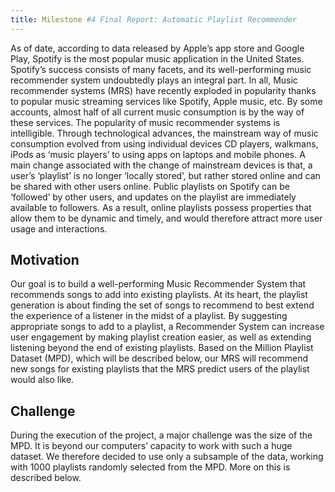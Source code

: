 ```yaml
---
title: Milestone #4 Final Report: Automatic Playlist Recommender
---
```


As of date, according to data released by Apple’s app store and Google Play, Spotify is the most popular music application in the United States. Spotify’s success consists of many facets, and its well-performing music recommender system undoubtedly plays an integral part.  In all, Music recommender systems (MRS) have recently exploded in popularity thanks to popular music streaming services like Spotify, Apple music, etc. By some accounts, almost half of all current music consumption is by the way of these services.	The popularity of music recommender systems is intelligible. Through technological advances, the mainstream way of music consumption evolved from using individual devices CD players, walkmans, iPods as ‘music players’ to using apps on laptops and mobile phones. A main change associated with the change of mainstream devices is that, a user’s ‘playlist’ is no longer ‘locally stored’, but rather stored online and can be shared with other users online. Public playlists on Spotify can be ‘followed’ by other users, and updates on the playlist are immediately available to followers.  As a result, online playlists possess properties that allow them to be dynamic and timely, and would therefore attract more user usage and interactions.

## Motivation

Our goal is to build a well-performing Music Recommender System that recommends songs to add into existing playlists. At its heart, the playlist generation is about finding the set of songs to recommend to best extend the experience of a listener in the midst of a playlist. By suggesting appropriate songs to add to a playlist, a Recommender System can increase user engagement by making playlist creation easier, as well as extending listening beyond the end of existing playlists. Based on the Million Playlist Dataset (MPD), which will be described below, our MRS will recommend new songs for existing playlists that the MRS predict users of the playlist would also like.

## Challenge

During the execution of the project, a major challenge was the size of the MPD. It is beyond our computers’ capacity to work with such a huge dataset. We therefore decided to use only a subsample of the data, working with 1000 playlists randomly selected from the MPD. More on this is described below. 

